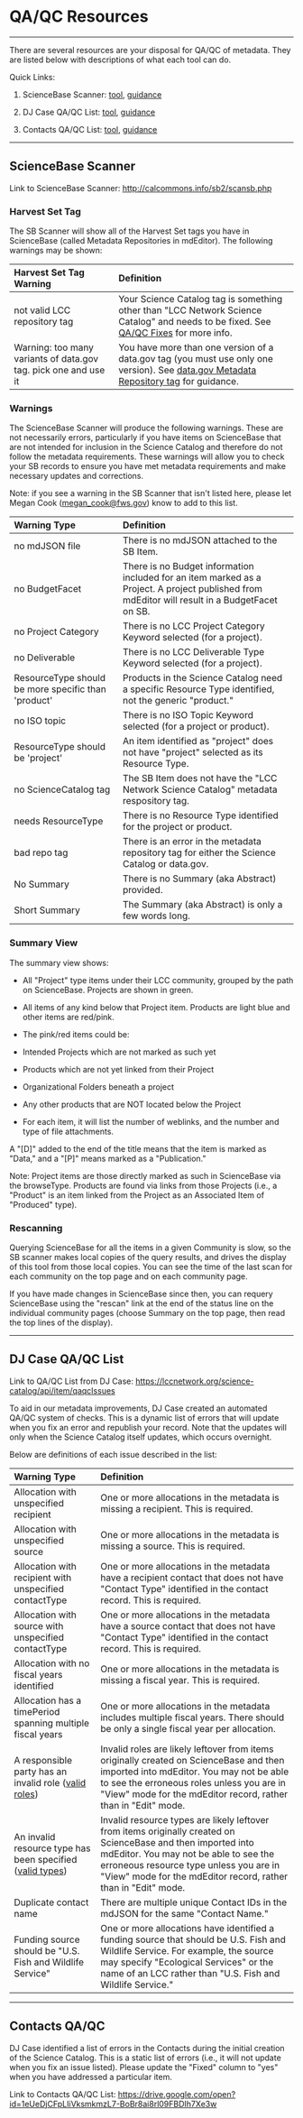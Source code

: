 # QA/QC Resources
---
There are several resources are your disposal for QA/QC of metadata. They are listed below with descriptions of what each tool can do.

Quick Links:

1. ScienceBase Scanner: [tool](http://calcommons.info/sb2/scansb.php), [guidance
](https://cookmt.gitbooks.io/mdeditor-for-lccs/content/metadata-improvements/qaqc-fixes/dj-case-qaqc-list.html#sciencebase-scanner)

2. DJ Case QA/QC List: [tool](https://lccnetwork.org/science-catalog/api/item/qaqcIssues), [guidance](https://cookmt.gitbooks.io/mdeditor-for-lccs/content/metadata-improvements/qaqc-fixes/dj-case-qaqc-list.html#dj-case-qaqc-list)

3. Contacts QA/QC List: [tool](https://drive.google.com/open?id=1eUeDjCFpLIiVksmkmzL7-BoBr8ai8rl09FBDIh7Xe3w), [guidance](https://cookmt.gitbooks.io/mdeditor-for-lccs/content/metadata-improvements/qaqc-fixes/dj-case-qaqc-list.html#contacts-qaqc)

---

## ScienceBase Scanner

Link to ScienceBase Scanner:
http://calcommons.info/sb2/scansb.php

### Harvest Set Tag 
The SB Scanner will show all of the Harvest Set tags you have in ScienceBase (called Metadata Repositories in mdEditor). The following warnings may be shown:

|Harvest Set Tag Warning | Definition |
| :--- |:--- |
| not valid LCC repository tag | Your Science Catalog tag is something other than "LCC Network Science Catalog" and needs to be fixed. See [QA/QC Fixes](https://cookmt.gitbooks.io/mdeditor-for-lccs/content/metadata-improvements/qaqc-fixes.html#metadata) for more info.  |
|Warning: too many variants of data.gov tag. pick one and use it | You have more than one version of a data.gov tag (you must use only one version). See [data.gov Metadata Repository tag](https://cookmt.gitbooks.io/mdeditor-for-lccs/content/product-entry-guidance/metadata-tab-product.html#metadata-repositories) for guidance. |

### Warnings
The ScienceBase Scanner will produce the following warnings. These are not necessarily errors, particularly if you have items on ScienceBase that are not intended for inclusion in the Science Catalog and therefore do not follow the metadata requirements. These warnings will allow you to check your SB records to ensure you have met metadata requirements and make necessary updates and corrections.

Note: if you see a warning in the SB Scanner that isn't listed here, please let Megan Cook (megan_cook@fws.gov) know to add to this list.



| Warning Type | Definition |
| :--- |:--- |
| no mdJSON file | There is no mdJSON attached to the SB Item. |
| no BudgetFacet | There is no Budget information included for an item marked as a Project. A project published from mdEditor will result in a BudgetFacet on SB.|
| no Project Category | There is no LCC Project Category Keyword selected (for a project). |
| no Deliverable | There is no LCC Deliverable Type Keyword selected (for a project). |
| ResourceType should be more specific than 'product'| Products in the Science Catalog need a specific Resource Type identified, not the generic "product." |
| no ISO topic | There is no ISO Topic Keyword selected (for a project or product). |
| ResourceType should be 'project'| An item identified as "project" does not have "project" selected as its Resource Type.|
| no ScienceCatalog tag | The SB Item does not have the "LCC Network Science Catalog" metadata respository tag. |
| needs ResourceType | There is no Resource Type identified for the project or product. |
| bad repo tag | There is an error in the metadata repository tag for either the Science Catalog or data.gov. |
| No Summary | There is no Summary (aka Abstract) provided. |
| Short Summary | The Summary (aka Abstract) is only a few words long. |


### Summary View

The summary view shows:
* All "Project" type items under their LCC community, grouped by the path on ScienceBase. Projects are shown in green.

* All items of any kind below that Project item. Products are light blue and other items are red/pink.

* The pink/red items could be:
 * Intended Projects which are not marked as such yet
 * Products which are not yet linked from their Project
 * Organizational Folders beneath a project

 
* Any other products that are NOT located below the Project

* For each item, it will list the number of weblinks, and the number and type of file attachments.

A "[D]" added to the end of the title means that the item is marked as "Data," and a "[P]" means marked as a "Publication."


Note: Project items are those directly marked as such in ScienceBase via the browseType. Products are found via links from those Projects (i.e., a "Product" is an item linked from the Project as an Associated Item of "Produced" type).  

### Rescanning  
Querying ScienceBase for all the items in a given Community is slow, so the SB scanner makes local copies of the query results, and drives the display of this tool from those local copies. You can see the time of the last scan for each community on the top page and on each community page.  

If you have made changes in ScienceBase since then, you can requery ScienceBase using the "rescan" link at the end of the status line on the individual community pages (choose Summary on the top page, then read the top lines of the display).

---

## DJ Case QA/QC List
Link to QA/QC List from DJ Case:
https://lccnetwork.org/science-catalog/api/item/qaqcIssues


To aid in our metadata improvements, DJ Case created an automated QA/QC system of checks. This is a dynamic list of errors that will update when you fix an error and republish your record. Note that the updates will only when the Science Catalog itself updates, which occurs overnight.


Below are definitions of each issue described in the list:

| Warning Type | Definition |
| :--------- |:----- |
| Allocation with unspecified recipient | One or more allocations in the metadata is missing a recipient. This is required.|
| Allocation with unspecified source | One or more allocations in the metadata is missing a source. This is required. |
| Allocation with recipient with unspecified contactType | One or more allocations in the metadata have a recipient contact that does not have "Contact Type" identified in the contact record. This is required. |
| Allocation with source with unspecified contactType| One or more allocations in the metadata have a source contact that does not have "Contact Type" identified in the contact record. This is required.|
| Allocation with no fiscal years identified| One or more allocations in the metadata is missing a fiscal year. This is required.
| Allocation has a timePeriod spanning multiple fiscal years| One or more allocations in the metadata includes multiple fiscal years. There should be only a single fiscal year per allocation.|
| A responsible party has an invalid role ([valid roles](https://mdtools.adiwg.org/#codes-page?c=iso_role))| Invalid roles are likely leftover from items originally created on ScienceBase and then imported into mdEditor. You may not be able to see the erroneous roles unless you are in "View" mode for the mdEditor record, rather than in "Edit" mode.|
|An invalid resource type has been specified ([valid types](https://mdtools.adiwg.org/#codes-page?c=iso_scope))| Invalid resource types are likely leftover from items originally created on ScienceBase and then imported into mdEditor. You may not be able to see the erroneous resource type unless you are in "View" mode for the mdEditor record, rather than in "Edit" mode.|
| Duplicate contact name| There are multiple unique Contact IDs in the mdJSON for the same "Contact Name."| 
|Funding source should be "U.S. Fish and Wildlife Service"| One or more allocations have identified a funding source that should be U.S. Fish and Wildlife Service. For example, the source may specify "Ecological Services" or the name of an LCC rather than "U.S. Fish and Wildlife Service."|

---

## Contacts QA/QC 

DJ Case identified a list of errors in the Contacts during the initial creation of the Science Catalog. This is a static list of errors (i.e., it will not update when you fix an issue listed). Please update the "Fixed" column to "yes" when you have addressed a particular item.

Link to Contacts QA/QC List:
https://drive.google.com/open?id=1eUeDjCFpLIiVksmkmzL7-BoBr8ai8rl09FBDIh7Xe3w 





